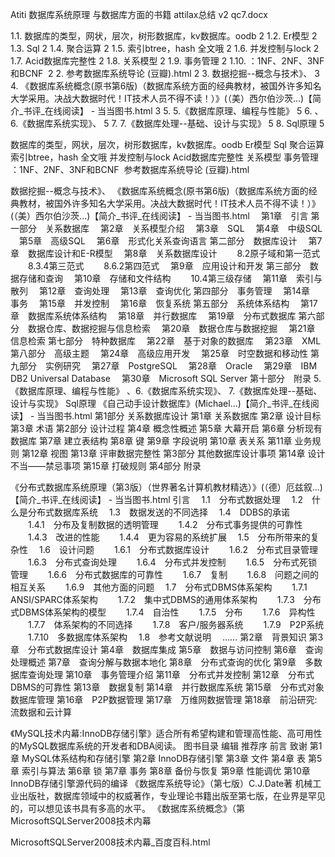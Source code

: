 Atiti 数据库系统原理 与数据库方面的书籍 attilax总结 v2 qc7.docx


1.1. 数据库的类型，网状，层次，树形数据库，kv数据库。oodb	2
1.2. Er模型	2
1.3. Sql	2
1.4. 聚合运算	2
1.5. 索引btree，hash 全文哦	2
1.6. 并发控制与lock	2
1.7. Acid数据库完整性	2
1.8. 关系模型	2
1.9. 事务管理	2
1.10. ：1NF、2NF、3NF和BCNF 	2
2. 参考数据库系统导论 (豆瓣).html	2
3. 数据挖掘--概念与技术》、	3
4. 《数据库系统概念(原书第6版)（数据库系统方面的经典教材，被国外许多知名大学采用。决战大数据时代！IT技术人员不得不读！）》(（美）西尔伯沙茨...)【简介_书评_在线阅读】 - 当当图书.html	3
5. 5.《数据库原理、编程与性能》	5
6. 、6.《数据库系统实现》、	5
7. 7.《数据库处理--基础、设计与实现》	5
8. Sql原理	5


数据库的类型，网状，层次，树形数据库，kv数据库。oodb
Er模型
Sql
聚合运算
索引btree，hash 全文哦
并发控制与lock
Acid数据库完整性
关系模型
事务管理
：1NF、2NF、3NF和BCNF 
参考数据库系统导论 (豆瓣).html

数据挖掘--概念与技术》、
《数据库系统概念(原书第6版)（数据库系统方面的经典教材，被国外许多知名大学采用。决战大数据时代！IT技术人员不得不读！）》(（美）西尔伯沙茨...)【简介_书评_在线阅读】 - 当当图书.html
　第1章　引言
第一部分　关系数据库
　第2章　关系模型介绍
　第3章　SQL
　第4章　中级SQL
　第5章　高级SQL
　第6章　形式化关系查询语言
第二部分　数据库设计
　第7章　数据库设计和E-R模型
　第8章　关系数据库设计
　　8.2原子域和第一范式
　　8.3.4第三范式
　　8.6.2第四范式
　第9章　应用设计和开发
第三部分　数据存储和查询
　第10章　存储和文件结构
　　10.4第三级存储
　第11章　索引与散列
　第12章　查询处理
　第13章　查询优化
第四部分　事务管理
　第14章　事务
　第15章　并发控制
　第16章　恢复系统
第五部分　系统体系结构
　第17章　数据库系统体系结构
　第18章　并行数据库
　第19章　分布式数据库
第六部分　数据仓库、数据挖掘与信息检索
　第20章　数据仓库与数据挖掘
　第21章　信息检索
第七部分　特种数据库
　第22章　基于对象的数据库
　第23章　XML
第八部分　高级主题
　第24章　高级应用开发
　第25章　时空数据和移动性
第九部分　实例研究
　第27章　PostgreSQL
　第28章　Oracle
　第29章　IBM DB2 Universal Database
　第30章　Microsoft SQL Server
第十部分　附录
5.《数据库原理、编程与性能》
、6.《数据库系统实现》、
7.《数据库处理--基础、设计与实现》
Sql原理
《自己动手设计数据库》(Michael...)【简介_书评_在线阅读】 - 当当图书.html
第1部分 关系数据库设计 
第1章 关系数据库 
第2章 设计目标 
第3章 术语 
第2部分 设计过程 
第4章 概念性概述 
第5章 大幕开启 
第6章 分析现有数据库 
第7章 建立表结构 
第8章 键 
第9章 字段说明 
第10章 表关系 
第11章 业务规则 
第12章 视图 
第13章 评审数据完整性 
第3部分 其他数据库设计事项 
第14章 设计不当——禁忌事项 
第15章 打破规则 
第4部分 附录 

《分布式数据库系统原理（第3版）（世界著名计算机教材精选）》(（德）厄兹叙...)【简介_书评_在线阅读】 - 当当图书.html
引言
　1.1　分布式数据处理
　1.2　什么是分布式数据库系统
　1.3　数据发送的不同选择
　1.4　DDBS的承诺
　　1.4.1　分布及复制数据的透明管理
　　1.4.2　分布式事务提供的可靠性
　　1.4.3　改进的性能
　　1.4.4　更为容易的系统扩展
　1.5　分布所带来的复杂性
　1.6　设计问题
　　1.6.1　分布式数据库设计
　　1.6.2　分布式目录管理
　　1.6.3　分布式查询处理
　　1.6.4　分布式并发控制
　　1.6.5　分布式死锁管理
　　1.6.6　分布式数据库的可靠性
　　1.6.7　复制
　　1.6.8　问题之间的相互关系
　　1.6.9　其他方面的问题
　1.7　分布式DBMS体系架构
　　1.7.1　ANSI/SPARC体系架构
　　1.7.2　集中式DBMS的通用体系架构
　　1.7.3　分布式DBMS体系架构的模型
　　1.7.4　自治性
　　1.7.5　分布
　　1.7.6　异构性
　　1.7.7　体系架构的不同选择
　　1.7.8　客户/服务器系统
　　1.7.9　P2P系统
　　1.7.10　多数据库体系架构
　1.8　参考文献说明
　……
第2章　背景知识
第3章　分布式数据库设计
第4章　数据库集成
第5章　数据与访问控制
第6章　查询处理概述
第7章　查询分解与数据本地化
第8章　分布式查询的优化
第9章　多数据库查询处理
第10章　事务管理介绍
第11章　分布式并发控制
第12章　分布式DBMS的可靠性
第13章　数据复制
第14章　并行数据库系统
第15章　分布式对象数据库管理
第16章　P2P数据管理
第17章　万维网数据管理
第18章　前沿研究:流数据和云计算

《MySQL技术内幕:InnoDB存储引擎》适合所有希望构建和管理高性能、高可用性的MySQL数据库系统的开发者和DBA阅读。
图书目录
编辑
推荐序
前言
致谢
第1章 MySQL体系结构和存储引擎
第2章 InnoDB存储引擎
第3章 文件
第4章 表
第5章 索引与算法
第6章 锁
第7章 事务
第8章 备份与恢复
第9章 性能调优
第10章 InnoDB存储引擎源代码的编译
《数据库系统导论》（第七版）C.J.Date著
 机械工业出版社，数据库领域中的权威著作，专业理论书籍出版至第七版，在业界是罕见的，可以想见该书具有多高的水平。
《数据库系统概念》（第
MicrosoftSQLServer2008技术内幕

MicrosoftSQLServer2008技术内幕_百度百科.html
